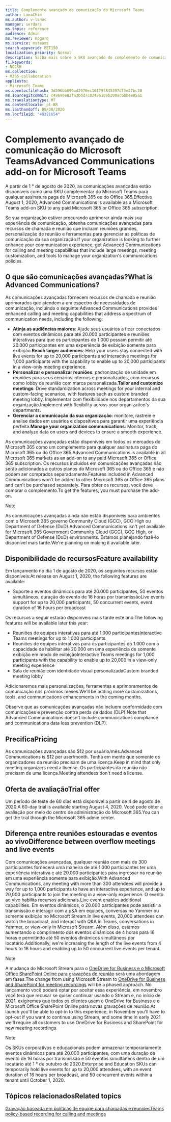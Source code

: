 ```yaml
---
title: Complemento avançado de comunicação do Microsoft Teams
author: LanaChin
ms.author: v-lanac
manager: serdars
ms.topic: reference
audience: Admin
ms.reviewer: nogaro
ms.service: msteams
search.appverid: MET150
localization_priority: Normal
description: Saiba mais sobre o SKU avançado do complemento de comunicação do Microsoft Teams.
f1.keywords:
- NOCSH
ms.collection:
- M365-collaboration
appliesto:
- Microsoft Teams
ms.openlocfilehash: 3d596bb890ad2976ec16179f845397df5e27bc38
ms.sourcegitcommit: c49698e03fa3bdd7c82496189b200ac6bb4e05a1
ms.translationtype: MT
ms.contentlocale: pt-BR
ms.lasthandoff: 09/30/2020
ms.locfileid: "48321654"
---
```

# <a name="advanced-communications-add-on-for-microsoft-teams"></a><span data-ttu-id="6e0bf-103">Complemento avançado de comunicação do Microsoft Teams</span><span class="sxs-lookup"><span data-stu-id="6e0bf-103">Advanced Communications add-on for Microsoft Teams</span></span>

<span data-ttu-id="6e0bf-104">A partir de 1 ° de agosto de 2020, as comunicações avançadas estão disponíveis como uma SKU complementar do Microsoft Teams para qualquer assinatura paga do Microsoft 365 ou do Office 365.</span><span class="sxs-lookup"><span data-stu-id="6e0bf-104">Effective August 1, 2020, Advanced Communications is available as a Microsoft Teams add-on SKU to any paid Microsoft 365 or Office 365 subscription.</span></span>

<span data-ttu-id="6e0bf-105">Se sua organização estiver procurando aprimorar ainda mais sua experiência de comunicação, obtenha comunicações avançadas para recursos de chamada e reunião que incluam reuniões grandes, personalização de reunião e ferramentas para gerenciar as políticas de comunicação da sua organização.</span><span class="sxs-lookup"><span data-stu-id="6e0bf-105">If your organization is looking to further enhance your communication experience, get Advanced Communications for calling and meeting capabilities that include large meetings, meeting customization, and tools to manage your organization's communications policies.</span></span>

## <a name="what-is-advanced-communications"></a><span data-ttu-id="6e0bf-106">O que são comunicações avançadas?</span><span class="sxs-lookup"><span data-stu-id="6e0bf-106">What is Advanced Communications?</span></span>

<span data-ttu-id="6e0bf-107">As comunicações avançadas fornecem recursos de chamada e reunião aprimorados que atendem a um espectro de necessidades de comunicação, incluindo o seguinte:</span><span class="sxs-lookup"><span data-stu-id="6e0bf-107">Advanced Communications provides enhanced calling and meeting capabilities that address a spectrum of communication needs, including the following:</span></span>

- <span data-ttu-id="6e0bf-108">**Atinja as audiências maiores**: Ajude seus usuários a ficar conectados com eventos dinâmicos para até 20.000 participantes e reuniões interativas para que os participantes do 1.000 possam permitir até 20.000 participantes em uma experiência de exibição somente para exibição.</span><span class="sxs-lookup"><span data-stu-id="6e0bf-108">**Reach larger audiences**: Help your users stay connected with live events for up to 20,000 participants and interactive meetings for 1,000 participants with the capability to enable up to 20,000 participants in a view-only meeting experience.</span></span>
- <span data-ttu-id="6e0bf-109">**Personalizar e personalizar reuniões**: padronização de unidade em reuniões para seus cenários internos e personalizados, com recursos como lobby de reunião com marca personalizada.</span><span class="sxs-lookup"><span data-stu-id="6e0bf-109">**Tailor and customize meetings**: Drive standardization across meetings for your internal and custom-facing scenarios, with features such as custom branded meeting lobby.</span></span> <span data-ttu-id="6e0bf-110">Implementar com flexibilidade nos departamentos da sua organização.</span><span class="sxs-lookup"><span data-stu-id="6e0bf-110">Implement with flexibility across your organization's departments.</span></span> 
- <span data-ttu-id="6e0bf-111">**Gerenciar a comunicação da sua organização**: monitore, rastreie e analise dados em usuários e dispositivos para garantir uma experiência perfeita.</span><span class="sxs-lookup"><span data-stu-id="6e0bf-111">**Manage your organization communications**: Monitor, track, and analyze data on users and devices to ensure a smooth experience.</span></span>

<span data-ttu-id="6e0bf-112">As comunicações avançadas estão disponíveis em todos os mercados do Microsoft 365 como um complemento para qualquer assinatura paga do Microsoft 365 ou do Office 365.</span><span class="sxs-lookup"><span data-stu-id="6e0bf-112">Advanced Communications is available in all Microsoft 365 markets as an add-on to any paid Microsoft 365 or Office 365 subscription.</span></span> <span data-ttu-id="6e0bf-113">Os recursos incluídos em comunicações avançadas não serão adicionados a outros planos do Microsoft 365 ou do Office 365 e não podem ser comprados separadamente.</span><span class="sxs-lookup"><span data-stu-id="6e0bf-113">Features included in Advanced Communications won't be added to other Microsoft 365 or Office 365 plans and can't be purchased separately.</span></span> <span data-ttu-id="6e0bf-114">Para obter os recursos, você deve comprar o complemento.</span><span class="sxs-lookup"><span data-stu-id="6e0bf-114">To get the features, you must purchase the add-on.</span></span>

> [!NOTE]
> <span data-ttu-id="6e0bf-115">As comunicações avançadas ainda não estão disponíveis para ambientes com o Microsoft 365 governo Community Cloud (GCC), GCC High ou Department of Defense (DoD).</span><span class="sxs-lookup"><span data-stu-id="6e0bf-115">Advanced Communications isn't yet available for Microsoft 365 Government Community Cloud (GCC), GCC High, or Department of Defense (DoD) environments.</span></span> <span data-ttu-id="6e0bf-116">Estamos planejando fazê-lo disponível mais tarde.</span><span class="sxs-lookup"><span data-stu-id="6e0bf-116">We're planning on making it available later.</span></span>

## <a name="feature-availability"></a><span data-ttu-id="6e0bf-117">Disponibilidade de recursos</span><span class="sxs-lookup"><span data-stu-id="6e0bf-117">Feature availability</span></span>

<span data-ttu-id="6e0bf-118">Em lançamento no dia 1 de agosto de 2020, os seguintes recursos estão disponíveis:</span><span class="sxs-lookup"><span data-stu-id="6e0bf-118">At release on August 1, 2020, the following features are available:</span></span>

- <span data-ttu-id="6e0bf-119">Suporte a eventos dinâmicos para até 20.000 participantes, 50 eventos simultâneos, duração do evento de 16 horas por transmissão</span><span class="sxs-lookup"><span data-stu-id="6e0bf-119">Live events support for up to 20,000 participants, 50 concurrent events, event duration of 16 hours per broadcast</span></span>

<span data-ttu-id="6e0bf-120">Os recursos a seguir estarão disponíveis mais tarde este ano:</span><span class="sxs-lookup"><span data-stu-id="6e0bf-120">The following features will be available later this year:</span></span>

- <span data-ttu-id="6e0bf-121">Reuniões de equipes interativas para até 1.000 participantes</span><span class="sxs-lookup"><span data-stu-id="6e0bf-121">Interactive Teams meetings for up to 1,000 participants</span></span>
- <span data-ttu-id="6e0bf-122">Reuniões de equipes interativas para os participantes do 1.000 com a capacidade de habilitar até 20.000 em uma experiência de somente exibição em modo de exibição</span><span class="sxs-lookup"><span data-stu-id="6e0bf-122">Interactive Teams meetings for 1,000 participants with the capability to enable up to 20,000 in a view-only meeting experience</span></span>
- <span data-ttu-id="6e0bf-123">Sala de reunião com identidade visual personalizada</span><span class="sxs-lookup"><span data-stu-id="6e0bf-123">Custom branded meeting lobby</span></span>

<span data-ttu-id="6e0bf-124">Adicionaremos mais personalizações, ferramentas e aprimoramentos de comunicação nos próximos meses.</span><span class="sxs-lookup"><span data-stu-id="6e0bf-124">We'll be adding more customizations, tools, and communications enhancements in the coming months.</span></span> 

<span data-ttu-id="6e0bf-125">Observe que as comunicações avançadas não incluem conformidade com comunicações e prevenção contra perda de dados (DLP).</span><span class="sxs-lookup"><span data-stu-id="6e0bf-125">Note that Advanced Communications doesn't include communications compliance and communications data loss prevention (DLP).</span></span>

## <a name="pricing"></a><span data-ttu-id="6e0bf-126">Precifica</span><span class="sxs-lookup"><span data-stu-id="6e0bf-126">Pricing</span></span>

<span data-ttu-id="6e0bf-127">As comunicações avançadas são $12 por usuário/mês.</span><span class="sxs-lookup"><span data-stu-id="6e0bf-127">Advanced Communications is $12 per user/month.</span></span> <span data-ttu-id="6e0bf-128">Tenha em mente que somente os organizadores da reunião precisam de uma licença.</span><span class="sxs-lookup"><span data-stu-id="6e0bf-128">Keep in mind that only meeting organizers need a license.</span></span> <span data-ttu-id="6e0bf-129">Os participantes da reunião não precisam de uma licença.</span><span class="sxs-lookup"><span data-stu-id="6e0bf-129">Meeting attendees don't need a license.</span></span>

## <a name="trial-offer"></a><span data-ttu-id="6e0bf-130">Oferta de avaliação</span><span class="sxs-lookup"><span data-stu-id="6e0bf-130">Trial offer</span></span>

<span data-ttu-id="6e0bf-131">Um período de teste de 60 dias está disponível a partir de 4 de agosto de 2020.</span><span class="sxs-lookup"><span data-stu-id="6e0bf-131">A 60-day trial is available starting August 4, 2020.</span></span> <span data-ttu-id="6e0bf-132">Você pode obter a avaliação por meio do centro de administração do Microsoft 365.</span><span class="sxs-lookup"><span data-stu-id="6e0bf-132">You can get the trial through the Microsoft 365 admin center.</span></span>

## <a name="difference-between-overflow-meetings-and-live-events"></a><span data-ttu-id="6e0bf-133">Diferença entre reuniões estouradas e eventos ao vivo</span><span class="sxs-lookup"><span data-stu-id="6e0bf-133">Difference between overflow meetings and live events</span></span>

<span data-ttu-id="6e0bf-134">Com comunicações avançadas, qualquer reunião com mais de 300 participantes fornecerá uma maneira de até 1.000 participantes ter uma experiência interativa e até 20.000 participantes para ingressar na reunião em uma experiência somente para exibição.</span><span class="sxs-lookup"><span data-stu-id="6e0bf-134">With Advanced Communications, any meeting with more than 300 attendees will provide a way for up to 1,000 participants to have an interactive experience, and up to 20,000 participants to join the meeting in a view-only experience.</span></span> <span data-ttu-id="6e0bf-135">O evento ao vivo habilita recursos adicionais.</span><span class="sxs-lookup"><span data-stu-id="6e0bf-135">Live event enables additional capabilities.</span></span> <span data-ttu-id="6e0bf-136">Em eventos dinâmicos, o 20.000 participantes pode assistir a transmissão e interagir com a p&A em equipes, conversas no Yammer ou somente exibição no Microsoft Stream.</span><span class="sxs-lookup"><span data-stu-id="6e0bf-136">In live events, 20,000 attendees can watch the broadcast, and interact with Q&A in Teams, conversations in Yammer, or view-only in Microsoft Stream.</span></span> <span data-ttu-id="6e0bf-137">Além disso, estamos aumentando o comprimento dos eventos dinâmicos de 4 horas para 16 horas e permitindo até 50 eventos dinâmicos simultâneos por locatário.</span><span class="sxs-lookup"><span data-stu-id="6e0bf-137">Additionally, we're increasing the length of the live events from 4 hours to 16 hours and enabling up to 50 concurrent live events per tenant.</span></span> 

>[!Note]
> <span data-ttu-id="6e0bf-138">A mudança do Microsoft Stream para o [OneDrive for Business e o Microsoft Office SharePoint Online para gravações de reunião](../tmr-meeting-recording-change.md) será uma abordagem em fases.</span><span class="sxs-lookup"><span data-stu-id="6e0bf-138">The change from using Microsoft Stream to [OneDrive for Business and SharePoint for meeting recordings](../tmr-meeting-recording-change.md) will be a phased approach.</span></span> <span data-ttu-id="6e0bf-139">No lançamento você poderá optar por aceitar essa experiência, em novembro você terá que recusar se quiser continuar usando o Stream e, no início de 2021, exigiremos que todos os clientes usem o OneDrive for Business e o Microsoft Office SharePoint Online para novas gravações de reunião.</span><span class="sxs-lookup"><span data-stu-id="6e0bf-139">At launch you'll be able to opt-in to this experience, in November you'll have to opt-out if you want to continue using Stream, and some time in early 2021 we'll require all customers to use OneDrive for Business and SharePoint for new meeting recordings.</span></span>

> [!NOTE]
> <span data-ttu-id="6e0bf-140">Os SKUs corporativos e educacionais podem armazenar temporariamente eventos dinâmicos para até 20.000 participantes, com uma duração de evento de 16 horas por transmissão e 50 eventos simultâneos dentro de um locatário até 1 ° de outubro de 2020.</span><span class="sxs-lookup"><span data-stu-id="6e0bf-140">Enterprise and Education SKUs can temporarily hold live events for up to 20,000 attendees, with an event duration of 16 hours per broadcast, and 50 concurrent events within a tenant until October 1, 2020.</span></span>

## <a name="related-topics"></a><span data-ttu-id="6e0bf-141">Tópicos relacionados</span><span class="sxs-lookup"><span data-stu-id="6e0bf-141">Related topics</span></span>

[<span data-ttu-id="6e0bf-142">Gravação baseada em políticas de equipe para chamadas e reuniões</span><span class="sxs-lookup"><span data-stu-id="6e0bf-142">Teams policy-based recording for calling and meetings</span></span>](https://docs.microsoft.com/MicrosoftTeams/teams-recording-policy)
